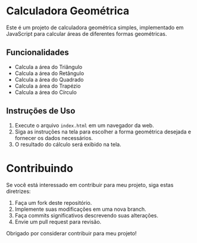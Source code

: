 # Calculadora Geométrica

Este é um projeto de calculadora geométrica simples, implementado em JavaScript para calcular áreas de diferentes formas geométricas.

## Funcionalidades

- Calcula a área do Triângulo
- Calcula a área do Retângulo
- Calcula a área do Quadrado
- Calcula a área do Trapézio
- Calcula a área do Círculo

## Instruções de Uso

1. Execute o arquivo `index.html` em um navegador da web.
2. Siga as instruções na tela para escolher a forma geométrica desejada e fornecer os dados necessários.
3. O resultado do cálculo será exibido na tela.

# Contribuindo

Se você está interessado em contribuir para meu projeto, siga estas diretrizes:

1. Faça um fork deste repositório.
2. Implemente suas modificações em uma nova branch.
3. Faça commits significativos descrevendo suas alterações.
4. Envie um pull request para revisão.

Obrigado por considerar contribuir para meu projeto!
